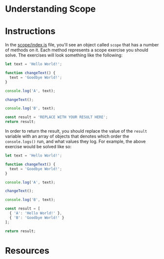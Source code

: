 # Understanding Scope


# Instructions

In the [scope/index.js]() file, you'll see an object called `scope` that has a number of methods on it. Each method represents a scope exercise you should solve. The exercises will look something like the following:

```js
let text = 'Hello World!';

function changeText() {
  text = 'Goodbye World!';
}

console.log('A', text);

changeText();

console.log('B', text);

const result = 'REPLACE WITH YOUR RESULT HERE';
return result;
```

In order to return the result, you should replace the value of the `result` variable with an array of objects that denotes which order the `console.logs()` run, and what values they log. For example, the above exercise would be solved like so:

```js
let text = 'Hello World!';

function changeText() {
  text = 'Goodbye World!';
}

console.log('A', text);

changeText();

console.log('B', text);

const result = [
  { 'A': 'Hello World!' },
  { 'B': 'Goodbye World!' }
];

return result;
``` 





# Resources